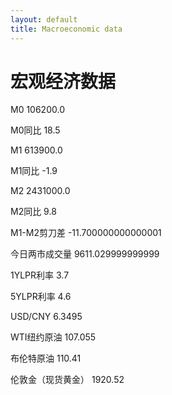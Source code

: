 ```yaml
---
layout: default
title: Macroeconomic data
---
```

# 宏观经济数据

M0 106200.0

M0同比 18.5

M1 613900.0

M1同比 -1.9

M2 2431000.0

M2同比 9.8

M1-M2剪刀差 -11.700000000000001

今日两市成交量 9611.029999999999

1YLPR利率 3.7

5YLPR利率 4.6

USD/CNY 6.3495

WTI纽约原油 107.055

布伦特原油 110.41

伦敦金（现货黄金） 1920.52
